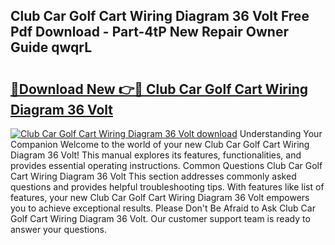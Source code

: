 ## Club Car Golf Cart Wiring Diagram 36 Volt Free Pdf Download - Part-4tP New Repair Owner Guide qwqrL

# <h2><a href="http://dfqya2v.blite.top/?on=Club+Car+Golf+Cart+Wiring+Diagram+36+Volt">🔗Download New 👉🔴 Club Car Golf Cart Wiring Diagram 36 Volt</a></h2>

[![Club Car Golf Cart Wiring Diagram 36 Volt download](https://i.imgur.com/lujVjoI.png)](http://dfqya2v.blite.top/?on=Club+Car+Golf+Cart+Wiring+Diagram+36+Volt)
Understanding Your Companion Welcome to the world of your new Club Car Golf Cart Wiring Diagram 36 Volt! This manual explores its features, functionalities, and provides essential operating instructions. Common Questions Club Car Golf Cart Wiring Diagram 36 Volt This section addresses commonly asked questions and provides helpful troubleshooting tips. With features like list of features, your new Club Car Golf Cart Wiring Diagram 36 Volt empowers you to achieve exceptional results. Please Don't Be Afraid to Ask Club Car Golf Cart Wiring Diagram 36 Volt. Our customer support team is ready to answer your questions.
